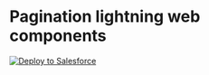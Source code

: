 # Pagination lightning web components

<a href="https://githubsfdeploy.herokuapp.com?owner=gabrielzambrin&repo=lwc_pagination_component&ref=main">
  <img alt="Deploy to Salesforce"
       src="https://raw.githubusercontent.com/afawcett/githubsfdeploy/master/deploy.png">
</a>
